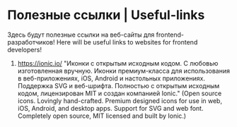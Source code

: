 # Полезные ссылки | Useful-links
Здесь будут полезные ссылки на веб-сайты для frontend-разработчиков!
Here will be useful links to websites for frontend developers!

1. https://ionic.io/
"Иконки с открытым исходным кодом. С любовью изготовленная вручную. Иконки премиум-класса для использования в веб-приложениях, iOS, Android и настольных приложениях. Поддержка SVG и веб-шрифта. Полностью с открытым исходным кодом, лицензирован MIT и создан компанией Ionic."
(Open source icons. Lovingly hand-crafted. Premium designed icons for use in web, iOS, Android, and desktop apps. Support for SVG and web font. Completely open source, MIT licensed and built by Ionic.)
